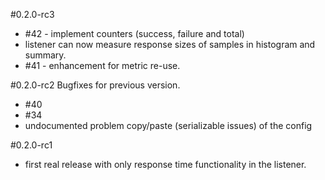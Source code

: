 #0.2.0-rc3
* #42 - implement counters (success, failure and total)
* listener can now measure response sizes of samples in histogram and summary.
* #41 - enhancement for metric re-use.

#0.2.0-rc2
Bugfixes for previous version.

* #40
* #34
* undocumented problem copy/paste (serializable issues) of the config


#0.2.0-rc1
* first real release with only response time functionality in the listener.
